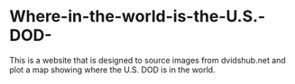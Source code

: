 # Where-in-the-world-is-the-U.S.-DOD-
This is a website that is designed to source images from dvidshub.net and plot a map showing where the U.S. DOD is in the world.
